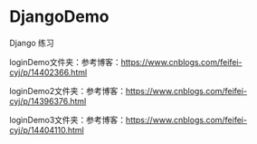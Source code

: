 # DjangoDemo
Django  练习

loginDemo文件夹：参考博客：https://www.cnblogs.com/feifei-cyj/p/14402366.html

loginDemo2文件夹：参考博客：https://www.cnblogs.com/feifei-cyj/p/14396376.html

loginDemo3文件夹：参考博客：https://www.cnblogs.com/feifei-cyj/p/14404110.html
